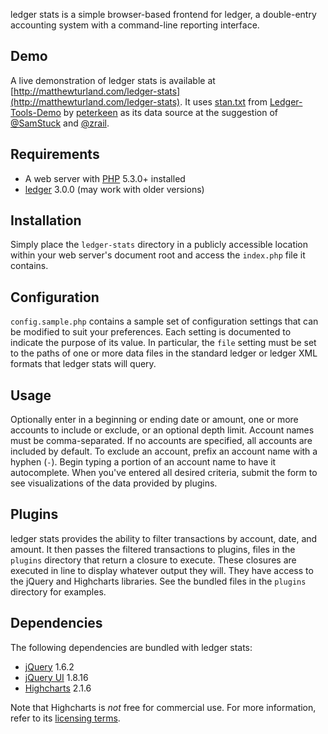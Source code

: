 ledger stats is a simple browser-based frontend for ledger, a double-entry
accounting system with a command-line reporting interface.

## Demo

A live demonstration of ledger stats is available at [http://matthewturland.com/ledger-stats](http://matthewturland.com/ledger-stats).
It uses [stan.txt](https://github.com/peterkeen/Ledger-Tools-Demo/blob/master/stan.txt "stan.txt at master from peterkeen/Ledger-Tools-Demo - GitHub") from [Ledger-Tools-Demo](https://github.com/peterkeen/Ledger-Tools-Demo "peterkeen/Ledger-Tools-Demo - GitHub") by [peterkeen](https://github.com/peterkeen "peterkeen's Profile - GitHub") as its data source at the suggestion of [@SamStuck](https://twitter.com/#!/SamStuck "Sam Stuck (SamStuck) on Twitter") and [@zrail](https://twitter.com/#!/zrail "zrail (zrail) on Twitter").

## Requirements

- A web server with [PHP](http://php.net) 5.3.0+ installed
- [ledger](https://github.com/jwiegley/ledger) 3.0.0 (may work with older versions)

## Installation

Simply place the `ledger-stats` directory in a publicly accessible location
within your web server's document root and access the `index.php` file it 
contains.

## Configuration

`config.sample.php` contains a sample set of configuration settings that can be
modified to suit your preferences. Each setting is documented to indicate the
purpose of its value. In particular, the `file` setting must be set to the
paths of one or more data files in the standard ledger or ledger XML formats
that ledger stats will query. 

## Usage

Optionally enter in a beginning or ending date or amount, one or more accounts
to include or exclude, or an optional depth limit. Account names must be
comma-separated. If no accounts are specified, all accounts are included by
default. To exclude an account, prefix an account name with a hyphen (`-`).
Begin typing a portion of an account name to have it autocomplete. When you've
entered all desired criteria, submit the form to see visualizations of the data
provided by plugins.

## Plugins

ledger stats provides the ability to filter transactions by account, date,
and amount. It then passes the filtered transactions to plugins, files in
the `plugins` directory that return a closure to execute. These closures are
executed in line to display whatever output they will. They have access to
the jQuery and Highcharts libraries. See the bundled files in the `plugins`
directory for examples.

## Dependencies

The following dependencies are bundled with ledger stats:

- [jQuery](http://jquery.com) 1.6.2
- [jQuery UI](http://jqueryui.com) 1.8.16
- [Highcharts](http://highcharts.com) 2.1.6

Note that Highcharts is _not_ free for commercial use. For more information, 
refer to its [licensing terms](http://www.highcharts.com/license).
